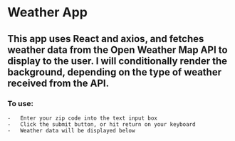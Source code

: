 # Weather App

## This app uses React and axios, and fetches weather data from the Open Weather Map API to display to the user. I will conditionally render the background, depending on the type of weather received from the API.

### To use:

    -   Enter your zip code into the text input box
    -   Click the submit button, or hit return on your keyboard
    -   Weather data will be displayed below
